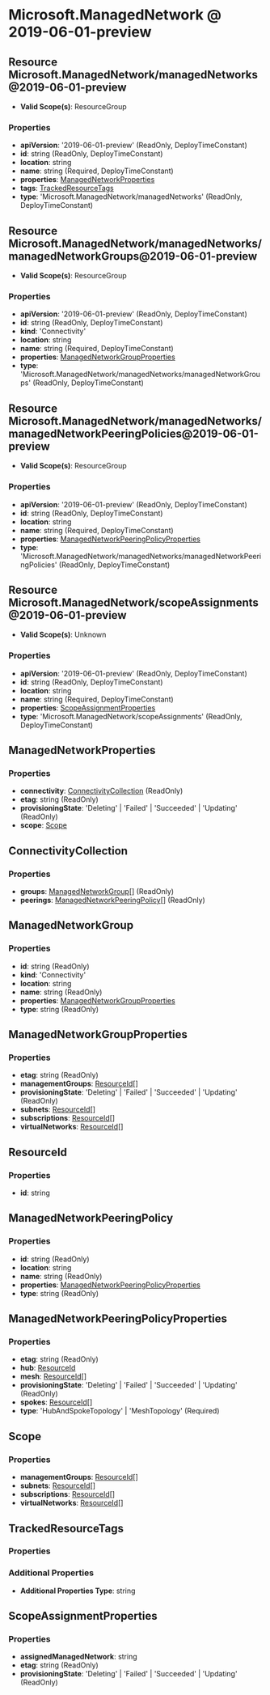 # Microsoft.ManagedNetwork @ 2019-06-01-preview

## Resource Microsoft.ManagedNetwork/managedNetworks@2019-06-01-preview
* **Valid Scope(s)**: ResourceGroup
### Properties
* **apiVersion**: '2019-06-01-preview' (ReadOnly, DeployTimeConstant)
* **id**: string (ReadOnly, DeployTimeConstant)
* **location**: string
* **name**: string (Required, DeployTimeConstant)
* **properties**: [ManagedNetworkProperties](#managednetworkproperties)
* **tags**: [TrackedResourceTags](#trackedresourcetags)
* **type**: 'Microsoft.ManagedNetwork/managedNetworks' (ReadOnly, DeployTimeConstant)

## Resource Microsoft.ManagedNetwork/managedNetworks/managedNetworkGroups@2019-06-01-preview
* **Valid Scope(s)**: ResourceGroup
### Properties
* **apiVersion**: '2019-06-01-preview' (ReadOnly, DeployTimeConstant)
* **id**: string (ReadOnly, DeployTimeConstant)
* **kind**: 'Connectivity'
* **location**: string
* **name**: string (Required, DeployTimeConstant)
* **properties**: [ManagedNetworkGroupProperties](#managednetworkgroupproperties)
* **type**: 'Microsoft.ManagedNetwork/managedNetworks/managedNetworkGroups' (ReadOnly, DeployTimeConstant)

## Resource Microsoft.ManagedNetwork/managedNetworks/managedNetworkPeeringPolicies@2019-06-01-preview
* **Valid Scope(s)**: ResourceGroup
### Properties
* **apiVersion**: '2019-06-01-preview' (ReadOnly, DeployTimeConstant)
* **id**: string (ReadOnly, DeployTimeConstant)
* **location**: string
* **name**: string (Required, DeployTimeConstant)
* **properties**: [ManagedNetworkPeeringPolicyProperties](#managednetworkpeeringpolicyproperties)
* **type**: 'Microsoft.ManagedNetwork/managedNetworks/managedNetworkPeeringPolicies' (ReadOnly, DeployTimeConstant)

## Resource Microsoft.ManagedNetwork/scopeAssignments@2019-06-01-preview
* **Valid Scope(s)**: Unknown
### Properties
* **apiVersion**: '2019-06-01-preview' (ReadOnly, DeployTimeConstant)
* **id**: string (ReadOnly, DeployTimeConstant)
* **location**: string
* **name**: string (Required, DeployTimeConstant)
* **properties**: [ScopeAssignmentProperties](#scopeassignmentproperties)
* **type**: 'Microsoft.ManagedNetwork/scopeAssignments' (ReadOnly, DeployTimeConstant)

## ManagedNetworkProperties
### Properties
* **connectivity**: [ConnectivityCollection](#connectivitycollection) (ReadOnly)
* **etag**: string (ReadOnly)
* **provisioningState**: 'Deleting' | 'Failed' | 'Succeeded' | 'Updating' (ReadOnly)
* **scope**: [Scope](#scope)

## ConnectivityCollection
### Properties
* **groups**: [ManagedNetworkGroup](#managednetworkgroup)[] (ReadOnly)
* **peerings**: [ManagedNetworkPeeringPolicy](#managednetworkpeeringpolicy)[] (ReadOnly)

## ManagedNetworkGroup
### Properties
* **id**: string (ReadOnly)
* **kind**: 'Connectivity'
* **location**: string
* **name**: string (ReadOnly)
* **properties**: [ManagedNetworkGroupProperties](#managednetworkgroupproperties)
* **type**: string (ReadOnly)

## ManagedNetworkGroupProperties
### Properties
* **etag**: string (ReadOnly)
* **managementGroups**: [ResourceId](#resourceid)[]
* **provisioningState**: 'Deleting' | 'Failed' | 'Succeeded' | 'Updating' (ReadOnly)
* **subnets**: [ResourceId](#resourceid)[]
* **subscriptions**: [ResourceId](#resourceid)[]
* **virtualNetworks**: [ResourceId](#resourceid)[]

## ResourceId
### Properties
* **id**: string

## ManagedNetworkPeeringPolicy
### Properties
* **id**: string (ReadOnly)
* **location**: string
* **name**: string (ReadOnly)
* **properties**: [ManagedNetworkPeeringPolicyProperties](#managednetworkpeeringpolicyproperties)
* **type**: string (ReadOnly)

## ManagedNetworkPeeringPolicyProperties
### Properties
* **etag**: string (ReadOnly)
* **hub**: [ResourceId](#resourceid)
* **mesh**: [ResourceId](#resourceid)[]
* **provisioningState**: 'Deleting' | 'Failed' | 'Succeeded' | 'Updating' (ReadOnly)
* **spokes**: [ResourceId](#resourceid)[]
* **type**: 'HubAndSpokeTopology' | 'MeshTopology' (Required)

## Scope
### Properties
* **managementGroups**: [ResourceId](#resourceid)[]
* **subnets**: [ResourceId](#resourceid)[]
* **subscriptions**: [ResourceId](#resourceid)[]
* **virtualNetworks**: [ResourceId](#resourceid)[]

## TrackedResourceTags
### Properties
### Additional Properties
* **Additional Properties Type**: string

## ScopeAssignmentProperties
### Properties
* **assignedManagedNetwork**: string
* **etag**: string (ReadOnly)
* **provisioningState**: 'Deleting' | 'Failed' | 'Succeeded' | 'Updating' (ReadOnly)

